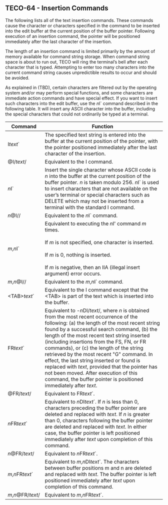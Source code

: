 ## TECO-64 - Insertion Commands

The following lists all of the text insertion commands. These commands cause the
character or characters specified in the command to be inserted into the edit buffer
at the current position of the buffer pointer. Following execution of an insertion
command, the pointer will be positioned immediately after the last character of
the insertion.

The length of an insertion command is limited primarily by the amount of
memory available for command string storage. When command string space
is about to run out, TECO will ring the terminal’s bell after each
character that is typed. Attempting to enter too many characters into
the current command string causes unpredictible results to occur and
should be avoided.

As explained in (TBD), certain characters are filtered out by the
operating system and/or may perform special functions, and some characters are
immediate action commands and have special effect. If you want to insert such
characters into the edit buffer, use the *n*I\` command described in the following
table. It will insert any ASCII character into the buffer, including the special
characters that could not ordinarily be typed at a terminal.

| Command | Function |
| ------- | -------- |
| I*text*\` | The specified text string is entered into the buffer at the current position of the pointer, with the pointer positioned immediately after the last character of the insertion. |
| @I/*text*/ | Equivalent to the I command. |
| *n*I\` | Insert the single character whose ASCII code is *n* into the buffer at the current position of the buffer pointer. *n* is taken modulo 256. *n*I\` is used to insert characters that are not available on the user’s terminal or special characters such as DELETE which may not be inserted from a terminal with the standard I command. |
| *n*@I// | Equivalent to the *n*I\` command. |
| *m*,*n*I\` | Equivalent to executing the *n*I\' command *m* times. <br><br>If *m* is not specified, one character is inserted. <br><br>If *m* is 0, nothing is inserted. <br><br>If *m* is negative, then an IIA (illegal insert argument) error occurs. |
| *m*,*n*@I// | Equivalent to the *m*,*n*I\` command. |
| \<TAB\>*text*\` | Equivalent to the I command except that the \<TAB\> is part of the text which is inserted into the buffer. |
| FR*text*\` | Equivalent to -*n*DI/*text*/, where *n* is obtained from the most recent occurrence of the following: (a) the length of the most recent string found by a successful search command, (b) the length of the most recent text string inserted (including insertions from the FS, FN, or FR commands), or (c) the length of the string retrieved by the most recent "G" command. In effect, the last string inserted or found is replaced with *text*, provided that the pointer has not been moved. After execution of this command, the buffer pointer is positioned immediately after *text*. |
| @FR/*text*/ | Equivalent to FR*text*\`.
| *n*FR*text*\` | Equivalent to *n*DI*text*\`. If *n* is less than 0, characters preceding the buffer pointer are deleted and replaced with *text*. If *n* is greater than 0, characters following the buffer pointer are deleted and replaced with *text*. In either case, the buffer pointer is left positioned immediately after *text* upon completion of this command. |
| *n*@FR/*text*/ | Equivalent to *n*FR*text*\`. |
| *m*,*n*FR*text*\` | Equivalent to *m*,*n*DI*text*\`. The characters between buffer positions m and n are deleted and replaced with *text*. The buffer pointer is left positioned immediately after *text* upon completion of this command. |
| *m*,*n*@FR/*text*/ | Equivalent to *m*,*n*FR*text*\`. |
